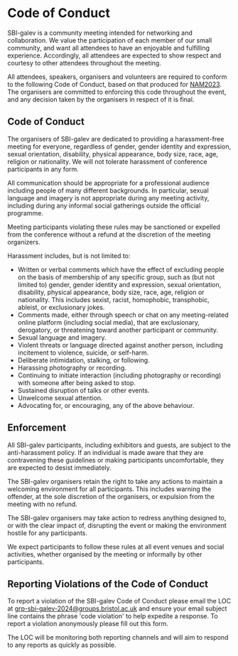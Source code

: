 # Code of Conduct

SBI-galev is a community meeting intended for networking and collaboration.
We value the participation of each member of our small community, and want all attendees to have an enjoyable and fulfilling experience.
Accordingly, all attendees are expected to show respect and courtesy to other attendees throughout the meeting.

All attendees, speakers, organisers and volunteers are required to conform to the following Code of Conduct, based on that produced for [NAM2023](https://nam2023.org/nam2023/code-of-conduct).
The organisers are committed to enforcing this code throughout the event, and any decision taken by the organisers in respect of it is final.
 
## Code of Conduct

The organisers of SBI-galev are dedicated to providing a harassment-free meeting for everyone, regardless of gender, gender identity and expression, sexual orientation, disability, physical appearance, body size, race, age, religion or nationality.
We will not tolerate harassment of conference participants in any form.

All communication should be appropriate for a professional audience including people of many different backgrounds.
In particular, sexual language and imagery is not appropriate during any meeting activity, including during any informal social gatherings outside the official programme.

Meeting participants violating these rules may be sanctioned or expelled from the conference without a refund at the discretion of the meeting organizers.

Harassment includes, but is not limited to:
- Written or verbal comments which have the effect of excluding people on the basis of membership of any specific group, such as (but not limited to) gender, gender identity and expression, sexual orientation, disability, physical appearance, body size, race, age, religion or nationality. This includes sexist, racist, homophobic, transphobic, ableist, or exclusionary jokes.
- Comments made, either through speech or chat on any meeting-related online platform (including social media), that are exclusionary, derogatory, or threatening toward another participant or community.
- Sexual language and imagery.
- Violent threats or language directed against another person, including incitement to violence, suicide, or self-harm.
- Deliberate intimidation, stalking, or following.
- Harassing photography or recording.
- Continuing to initiate interaction (including photography or recording) with someone after being asked to stop.
- Sustained disruption of talks or other events.
- Unwelcome sexual attention.
- Advocating for, or encouraging, any of the above behaviour.
 
## Enforcement

All SBI-galev participants, including exhibitors and guests, are subject to the anti-harassment policy.
If an individual is made aware that they are contravening these guidelines or making participants uncomfortable, they are expected to desist immediately.

The SBI-galev organisers retain the right to take any actions to maintain a welcoming environment for all participants.
This includes warning the offender, at the sole discretion of the organisers, or expulsion from the meeting with no refund.

The SBI-galev organisers may take action to redress anything designed to, or with the clear impact of, disrupting the event or making the environment hostile for any participants.

We expect participants to follow these rules at all event venues and social activities, whether organised by the meeting or informally by other participants.
 
## Reporting Violations of the Code of Conduct

To report a violation of the SBI-galev Code of Conduct please email the LOC at [grp-sbi-galev-2024@groups.bristol.ac.uk](grp-sbi-galev-2024@groups.bristol.ac.uk) and ensure your email subject line contains the phrase 'code violation' to help expedite a response.
To report a violation anonymously please fill out this form. 

The LOC will be monitoring both reporting channels and will aim to respond to any reports as quickly as possible. 
